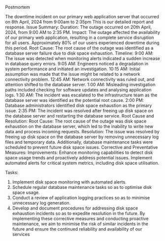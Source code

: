 Postmortem

The downtime incident on our primary web application server that occurred on 8th April, 2024 from 9:00am to 2:35pm This is our detailed report and response.
Issue Summary:
Duration: The outage occurred on 20th April, 2024, from 9:00 AM to 2:35 PM.
Impact: The outage affected the availability of our primary web application, resulting in a complete service disruption for all users. Approximately 80% of our users experienced downtime during this period.
Root Cause: The root cause of the outage was identified as a database server failure due to disk space exhaustion.
Timeline:
9:00 AM: The issue was detected when monitoring alerts indicated a sudden increase in database query errors.
9:05 AM: Engineers noticed a degradation in system performance and initiated an investigation.
10:15 AM: Initial assumption was made that the issue might be related to a network connectivity problem.
12:45 AM: Network connectivity was ruled out, and attention shifted to the database server.
1:00 AM: Misleading investigation paths included checking for software updates and analysing application logs.
1:30 AM: The incident was escalated to the infrastructure team as the database server was identified as the potential root cause.
2:00 PM: Database administrators identified disk space exhaustion as the primary issue.
2:35 PM: The incident was resolved after freeing up disk space on the database server and restarting the database service.
Root Cause and Resolution:
Root Cause: The root cause of the outage was disk space exhaustion on the database server, which led to the inability to write new data and process incoming requests.
Resolution: The issue was resolved by freeing up disk space on the database server by removing unnecessary log files and temporary data. Additionally, database maintenance tasks were scheduled to prevent future disk space issues.
Corrective and Preventative Measures:
Improvements: Enhance monitoring capabilities to detect disk space usage trends and proactively address potential issues. Implement automated alerts for critical system metrics, including disk space utilisation.
 
Tasks:
1. Implement disk space monitoring with automated alerts.
2. Schedule regular database maintenance tasks so as to optimise disk space usage.
3. Conduct a review of application logging practices so as to minimise unnecessary log generation.
4. Develop and document procedures for addressing disk space exhaustion incidents so as to expedite resolution in the future.
By implementing these corrective measures and conducting proactive maintenance, we aim to minimise the risk of similar incidents in the future and ensure the continued reliability and availability of our services
